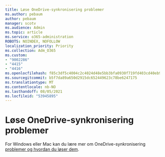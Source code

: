 ```yaml
---
title: Løse OneDrive-synkronisering problemer
ms.author: pebaum
author: pebaum
manager: scotv
ms.audience: Admin
ms.topic: article
ms.service: o365-administration
ROBOTS: NOINDEX, NOFOLLOW
localization_priority: Priority
ms.collection: Adm_O365
ms.custom:
- "9002286"
- "4415"
- "4416"
ms.openlocfilehash: f85c3df5c4004c2c4024d48e5bb3bfa0930f719fd403cd40eb9b09a13ca0d208
ms.sourcegitcommit: b5f7da89a650d2915dc652449623c78be6247175
ms.translationtype: MT
ms.contentlocale: nb-NO
ms.lasthandoff: 08/05/2021
ms.locfileid: "53945895"
---
```

# <a name="fix-onedrive-sync-issues"></a>Løse OneDrive-synkronisering problemer

For Windows eller Mac kan du lære mer om OneDrive-synkronisering [problemer og hvordan du løser dem](https://support.office.com/article/fix-onedrive-sync-problems-0899b115-05f7-45ec-95b2-e4cc8c4670b2).
